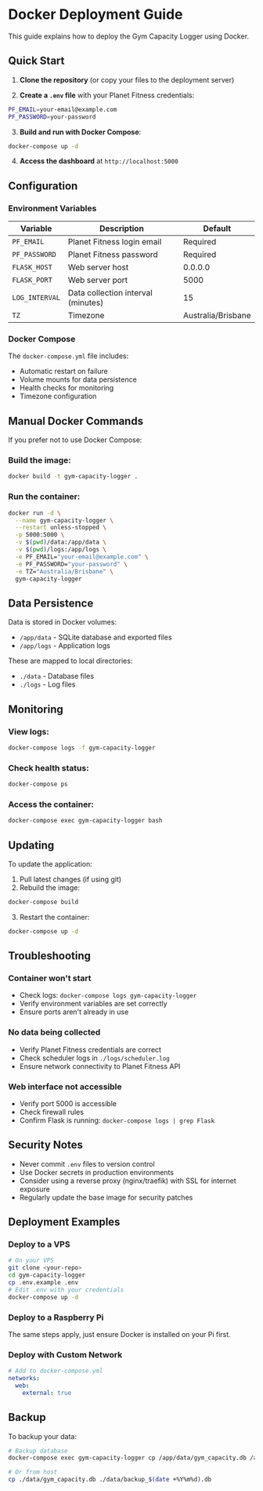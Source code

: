 # Docker Deployment Guide

This guide explains how to deploy the Gym Capacity Logger using Docker.

## Quick Start

1. **Clone the repository** (or copy your files to the deployment server)

2. **Create a `.env` file** with your Planet Fitness credentials:
```bash
PF_EMAIL=your-email@example.com
PF_PASSWORD=your-password
```

3. **Build and run with Docker Compose**:
```bash
docker-compose up -d
```

4. **Access the dashboard** at `http://localhost:5000`

## Configuration

### Environment Variables

| Variable | Description | Default |
|----------|-------------|---------|
| `PF_EMAIL` | Planet Fitness login email | Required |
| `PF_PASSWORD` | Planet Fitness password | Required |
| `FLASK_HOST` | Web server host | 0.0.0.0 |
| `FLASK_PORT` | Web server port | 5000 |
| `LOG_INTERVAL` | Data collection interval (minutes) | 15 |
| `TZ` | Timezone | Australia/Brisbane |

### Docker Compose

The `docker-compose.yml` file includes:
- Automatic restart on failure
- Volume mounts for data persistence
- Health checks for monitoring
- Timezone configuration

## Manual Docker Commands

If you prefer not to use Docker Compose:

### Build the image:
```bash
docker build -t gym-capacity-logger .
```

### Run the container:
```bash
docker run -d \
  --name gym-capacity-logger \
  --restart unless-stopped \
  -p 5000:5000 \
  -v $(pwd)/data:/app/data \
  -v $(pwd)/logs:/app/logs \
  -e PF_EMAIL="your-email@example.com" \
  -e PF_PASSWORD="your-password" \
  -e TZ="Australia/Brisbane" \
  gym-capacity-logger
```

## Data Persistence

Data is stored in Docker volumes:
- `/app/data` - SQLite database and exported files
- `/app/logs` - Application logs

These are mapped to local directories:
- `./data` - Database files
- `./logs` - Log files

## Monitoring

### View logs:
```bash
docker-compose logs -f gym-capacity-logger
```

### Check health status:
```bash
docker-compose ps
```

### Access the container:
```bash
docker-compose exec gym-capacity-logger bash
```

## Updating

To update the application:

1. Pull latest changes (if using git)
2. Rebuild the image:
```bash
docker-compose build
```
3. Restart the container:
```bash
docker-compose up -d
```

## Troubleshooting

### Container won't start
- Check logs: `docker-compose logs gym-capacity-logger`
- Verify environment variables are set correctly
- Ensure ports aren't already in use

### No data being collected
- Verify Planet Fitness credentials are correct
- Check scheduler logs in `./logs/scheduler.log`
- Ensure network connectivity to Planet Fitness API

### Web interface not accessible
- Verify port 5000 is accessible
- Check firewall rules
- Confirm Flask is running: `docker-compose logs | grep Flask`

## Security Notes

- Never commit `.env` files to version control
- Use Docker secrets in production environments
- Consider using a reverse proxy (nginx/traefik) with SSL for internet exposure
- Regularly update the base image for security patches

## Deployment Examples

### Deploy to a VPS
```bash
# On your VPS
git clone <your-repo>
cd gym-capacity-logger
cp .env.example .env
# Edit .env with your credentials
docker-compose up -d
```

### Deploy to a Raspberry Pi
The same steps apply, just ensure Docker is installed on your Pi first.

### Deploy with Custom Network
```yaml
# Add to docker-compose.yml
networks:
  web:
    external: true
```

## Backup

To backup your data:
```bash
# Backup database
docker-compose exec gym-capacity-logger cp /app/data/gym_capacity.db /app/data/backup_$(date +%Y%m%d).db

# Or from host
cp ./data/gym_capacity.db ./data/backup_$(date +%Y%m%d).db
```